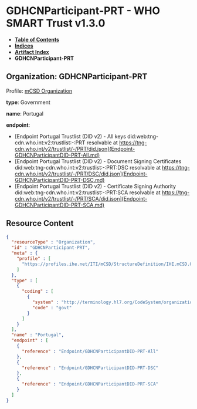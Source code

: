 # GDHCNParticipant-PRT - WHO SMART Trust v1.3.0

* [**Table of Contents**](toc.md)
* [**Indices**](indices.md)
* [**Artifact Index**](artifacts.md)
* **GDHCNParticipant-PRT**

## Organization: GDHCNParticipant-PRT

Profile: [mCSD Organization](https://profiles.ihe.net/ITI/mCSD/4.0.0/StructureDefinition-IHE.mCSD.Organization.html)

**type**: Government

**name**: Portugal

**endpoint**: 

* [Endpoint Portugal Trustlist (DID v2) - All keys did:web:tng-cdn.who.int:v2:trustlist:-:PRT resolvable at https://tng-cdn.who.int/v2/trustlist/-/PRT/did.json](Endpoint-GDHCNParticipantDID-PRT-All.md)
* [Endpoint Portugal Trustlist (DID v2) - Document Signing Certificates did:web:tng-cdn.who.int:v2:trustlist:-:PRT:DSC resolvable at https://tng-cdn.who.int/v2/trustlist/-/PRT/DSC/did.json](Endpoint-GDHCNParticipantDID-PRT-DSC.md)
* [Endpoint Portugal Trustlist (DID v2) - Certificate Signing Authority did:web:tng-cdn.who.int:v2:trustlist:-:PRT:SCA resolvable at https://tng-cdn.who.int/v2/trustlist/-/PRT/SCA/did.json](Endpoint-GDHCNParticipantDID-PRT-SCA.md)



## Resource Content

```json
{
  "resourceType" : "Organization",
  "id" : "GDHCNParticipant-PRT",
  "meta" : {
    "profile" : [
      "https://profiles.ihe.net/ITI/mCSD/StructureDefinition/IHE.mCSD.Organization"
    ]
  },
  "type" : [
    {
      "coding" : [
        {
          "system" : "http://terminology.hl7.org/CodeSystem/organization-type",
          "code" : "govt"
        }
      ]
    }
  ],
  "name" : "Portugal",
  "endpoint" : [
    {
      "reference" : "Endpoint/GDHCNParticipantDID-PRT-All"
    },
    {
      "reference" : "Endpoint/GDHCNParticipantDID-PRT-DSC"
    },
    {
      "reference" : "Endpoint/GDHCNParticipantDID-PRT-SCA"
    }
  ]
}

```
